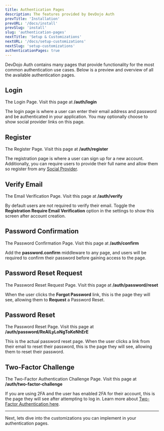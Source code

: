 ```yaml
---
title: Authentication Pages
description: The features provided by DevDojo Auth
prevTitle: 'Installation'
prevURL: '/docs/install'
prevSlug: 'install'
slug: 'authentication-pages'
nextTitle: 'Setup & Customizations'
nextURL: '/docs/setup-customizations'
nextSlug: 'setup-customizations'
authenticationPages: true
---
```


DevDojo Auth contains many pages that provide functionality for the most common authentication use cases. Below is a preview and overview of all the available authentication pages.

## Login

The Login Page. Visit this page at **/auth/login**

<include src="docs/auth-page-image.html" page="login"></include><div class="p-5 rounded-b-lg border text-zinc-300 bg-zinc-900 border-zinc-700">
    The login page is where a user can enter their email address and password and be authenticated in your application. You may optionally choose to show social provider links on this page.
</div>

## Register

The Register Page. Visit this page at **/auth/register**

<include src="docs/auth-page-image.html" page="register"></include><div class="p-5 rounded-b-lg border text-zinc-300 bg-zinc-900 border-zinc-700">The registration page is where a user can sign up for a new account. Additionally, you can require users to provide their full name and allow them so register from any <a href="{ url('/docs/config/social-providers') }">Social Provider</a>.
</div>

## Verify Email

The Email Verification Page. Visit this page at **/auth/verify**

<include src="docs/auth-page-image.html" page="verify"></include><div class="p-5 rounded-b-lg border text-zinc-300 bg-zinc-900 border-zinc-700">By default users are not required to verify their email. Toggle the <strong>Registration Require Email Verification</strong> option in the settings to show this screen after account creation.</div>

## Password Confirmation

The Password Confirmation Page. Visit this page at **/auth/confirm**

<include src="docs/auth-page-image.html" page="confirm"></include><div class="p-5 rounded-b-lg border text-zinc-300 bg-zinc-900 border-zinc-700">Add the <strong>password.confirm</strong> middleware to any page, and users will be required to confirm their password before gaining access to the page.</div>

## Password Reset Request

The Password Reset Request Page. Visit this page at **/auth/password/reset**

<include src="docs/auth-page-image.html" page="password-reset-request"></include><div class="p-5 rounded-b-lg border text-zinc-300 bg-zinc-900 border-zinc-700">When the user clicks the <strong>Forgot Password</strong> link, this is the page they will see, allowing them to <strong>Request</strong> a Password Reset.</div>

## Password Reset

The Password Reset Page. Visit this page at **/auth/password/ReAlLyLoNgToKeNhErE**

<include src="docs/auth-page-image.html" page="password-reset"></include><div class="p-5 rounded-b-lg border text-zinc-300 bg-zinc-900 border-zinc-700">This is the actual password reset page. When the user clicks a link from their email to reset their password, this is the page they will see, allowing them to reset their password.</div>

## Two-Factor Challenge

The Two-Factor Authentication Challenge Page. Visit this page at **/auth/two-factor-challenge**

<include src="docs/auth-page-image.html" page="two-factor"></include><div class="p-5 rounded-b-lg border text-zinc-300 bg-zinc-900 border-zinc-700">If you are using 2FA and the user has enabled 2FA for their account, this is the page they will see after attempting to log in. Learn more about <a href="{ url('/docs/config/two-factor-auth') }">Two-Factor Authentication here</a>.</div>

---

Next, lets dive into the customizations you can implement in your authentication pages.